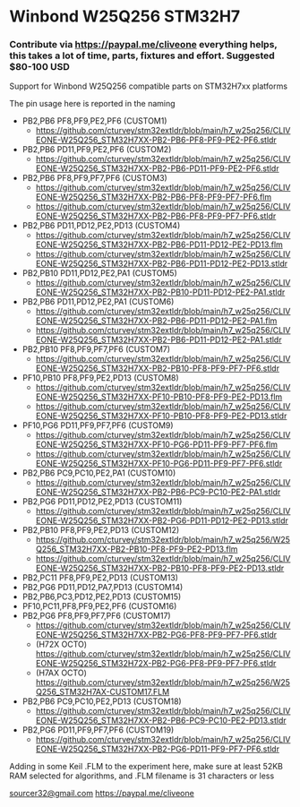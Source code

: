# Winbond W25Q256 STM32H7
### Contribute via   https://paypal.me/cliveone  everything helps, this takes a lot of time, parts, fixtures and effort. Suggested $80-100 USD

Support for Winbond W25Q256 compatible parts on STM32H7xx platforms

The pin usage here is reported in the naming
  *  PB2,PB6 PF8,PF9,PE2,PF6 (CUSTOM1)
     *  https://github.com/cturvey/stm32extldr/blob/main/h7_w25q256/CLIVEONE-W25Q256_STM32H7XX-PB2-PB6-PF8-PF9-PE2-PF6.stldr
  *  PB2,PB6 PD11,PF9,PE2,PF6 (CUSTOM2)
     *  https://github.com/cturvey/stm32extldr/blob/main/h7_w25q256/CLIVEONE-W25Q256_STM32H7XX-PB2-PB6-PD11-PF9-PE2-PF6.stldr
  *  PB2,PB6 PF8,PF9,PF7,PF6 (CUSTOM3)
     *  https://github.com/cturvey/stm32extldr/blob/main/h7_w25q256/CLIVEONE-W25Q256_STM32H7XX-PB2-PB6-PF8-PF9-PF7-PF6.flm
     *  https://github.com/cturvey/stm32extldr/blob/main/h7_w25q256/CLIVEONE-W25Q256_STM32H7XX-PB2-PB6-PF8-PF9-PF7-PF6.stldr
  *  PB2,PB6 PD11,PD12,PE2,PD13 (CUSTOM4)
     *  https://github.com/cturvey/stm32extldr/blob/main/h7_w25q256/CLIVEONE-W25Q256_STM32H7XX-PB2-PB6-PD11-PD12-PE2-PD13.flm
     *  https://github.com/cturvey/stm32extldr/blob/main/h7_w25q256/CLIVEONE-W25Q256_STM32H7XX-PB2-PB6-PD11-PD12-PE2-PD13.stldr
  *  PB2,PB10 PD11,PD12,PE2,PA1 (CUSTOM5)
     *  https://github.com/cturvey/stm32extldr/blob/main/h7_w25q256/CLIVEONE-W25Q256_STM32H7XX-PB2-PB10-PD11-PD12-PE2-PA1.stldr
  *  PB2,PB6 PD11,PD12,PE2,PA1 (CUSTOM6)
     *  https://github.com/cturvey/stm32extldr/blob/main/h7_w25q256/CLIVEONE-W25Q256_STM32H7XX-PB2-PB6-PD11-PD12-PE2-PA1.flm
     *  https://github.com/cturvey/stm32extldr/blob/main/h7_w25q256/CLIVEONE-W25Q256_STM32H7XX-PB2-PB6-PD11-PD12-PE2-PA1.stldr
  *  PB2,PB10 PF8,PF9,PF7,PF6 (CUSTOM7)
     *  https://github.com/cturvey/stm32extldr/blob/main/h7_w25q256/CLIVEONE-W25Q256_STM32H7XX-PB2-PB10-PF8-PF9-PF7-PF6.stldr
  *  PF10,PB10 PF8,PF9,PE2,PD13 (CUSTOM8)
     *  https://github.com/cturvey/stm32extldr/blob/main/h7_w25q256/CLIVEONE-W25Q256_STM32H7XX-PF10-PB10-PF8-PF9-PE2-PD13.flm
     *  https://github.com/cturvey/stm32extldr/blob/main/h7_w25q256/CLIVEONE-W25Q256_STM32H7XX-PF10-PB10-PF8-PF9-PE2-PD13.stldr
  *  PF10,PG6 PD11,PF9,PF7,PF6 (CUSTOM9)
     *  https://github.com/cturvey/stm32extldr/blob/main/h7_w25q256/CLIVEONE-W25Q256_STM32H7XX-PF10-PG6-PD11-PF9-PF7-PF6.flm
     *  https://github.com/cturvey/stm32extldr/blob/main/h7_w25q256/CLIVEONE-W25Q256_STM32H7XX-PF10-PG6-PD11-PF9-PF7-PF6.stldr
  *  PB2,PB6 PC9,PC10,PE2,PA1 (CUSTOM10)
     *  https://github.com/cturvey/stm32extldr/blob/main/h7_w25q256/CLIVEONE-W25Q256_STM32H7XX-PB2-PB6-PC9-PC10-PE2-PA1.stldr
  *  PB2,PG6 PD11,PD12,PE2,PD13 (CUSTOM11)
     *  https://github.com/cturvey/stm32extldr/blob/main/h7_w25q256/CLIVEONE-W25Q256_STM32H7XX-PB2-PG6-PD11-PD12-PE2-PD13.stldr
  *  PB2,PB10 PF8,PF9,PE2,PD13 (CUSTOM12)
     *  https://github.com/cturvey/stm32extldr/blob/main/h7_w25q256/W25Q256_STM32H7XX-PB2-PB10-PF8-PF9-PE2-PD13.flm
     *  https://github.com/cturvey/stm32extldr/blob/main/h7_w25q256/CLIVEONE-W25Q256_STM32H7XX-PB2-PB10-PF8-PF9-PE2-PD13.stldr
  *  PB2,PC11 PF8,PF9,PE2,PD13 (CUSTOM13)
  *  PB2,PG6 PD11,PD12,PA7,PD13 (CUSTOM14)
  *  PB2,PB6,PC3,PD12,PE2,PD13 (CUSTOM15)
  *  PF10,PC11,PF8,PF9,PE2,PF6 (CUSTOM16)
  *  PB2,PG6 PF8,PF9,PF7,PF6 (CUSTOM17)
     *  https://github.com/cturvey/stm32extldr/blob/main/h7_w25q256/CLIVEONE-W25Q256_STM32H7XX-PB2-PG6-PF8-PF9-PF7-PF6.stldr
     *  (H72X OCTO) https://github.com/cturvey/stm32extldr/blob/main/h7_w25q256/CLIVEONE-W25Q256_STM32H72X-PB2-PG6-PF8-PF9-PF7-PF6.stldr
     *  (H7AX OCTO) https://github.com/cturvey/stm32extldr/blob/main/h7_w25q256/W25Q256_STM32H7AX-CUSTOM17.FLM
  *  PB2,PB6 PC9,PC10,PE2,PD13 (CUSTOM18)
     *  https://github.com/cturvey/stm32extldr/blob/main/h7_w25q256/CLIVEONE-W25Q256_STM32H7XX-PB2-PB6-PC9-PC10-PE2-PD13.stldr
  *  PB2,PG6 PD11,PF9,PF7,PF6 (CUSTOM19)
     *  https://github.com/cturvey/stm32extldr/blob/main/h7_w25q256/CLIVEONE-W25Q256_STM32H7XX-PB2-PG6-PD11-PF9-PF7-PF6.stldr
     

Adding in some Keil .FLM to the experiment here, make sure at least 52KB RAM selected for algorithms, and .FLM filename is 31 characters or less

 sourcer32@gmail.com
 https://paypal.me/cliveone
